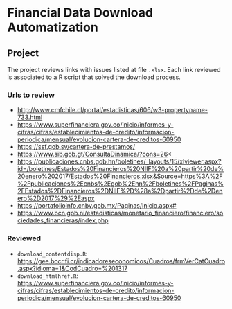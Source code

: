 
# Financial Data Download Automatization

## Project

The project reviews links with issues listed at file `.xlsx`. Each link reviewed is associated to a R script that solved the download process.

### Urls to review 

- http://www.cmfchile.cl/portal/estadisticas/606/w3-propertyname-733.html
- https://www.superfinanciera.gov.co/inicio/informes-y-cifras/cifras/establecimientos-de-credito/informacion-periodica/mensual/evolucion-cartera-de-creditos-60950
- https://ssf.gob.sv/cartera-de-prestamos/
- https://www.sib.gob.gt/ConsultaDinamica/?cons=26<
- https://publicaciones.cnbs.gob.hn/boletines/_layouts/15/xlviewer.aspx?id=/boletines/Estados%20Financieros%20NIIF%20a%20partir%20de%20enero%202017/Estados%20Financieros.xlsx&Source=https%3A%2F%2Fpublicaciones%2Ecnbs%2Egob%2Ehn%2Fboletines%2FPaginas%2FEstados%2DFinancieros%2DNIIF%2D%28a%2Dpartir%2Dde%2Denero%2D2017%29%2Easpx
- https://portafolioinfo.cnbv.gob.mx/Paginas/Inicio.aspx#
- https://www.bcn.gob.ni/estadisticas/monetario_financiero/financiero/sociedades_financieras/index.php

### Reviewed

- `download_contentdisp.R`: https://gee.bccr.fi.cr/indicadoreseconomicos/Cuadros/frmVerCatCuadro.aspx?idioma=1&CodCuadro=%201317
- `download_htmlhref.R`: https://www.superfinanciera.gov.co/inicio/informes-y-cifras/cifras/establecimientos-de-credito/informacion-periodica/mensual/evolucion-cartera-de-creditos-60950


